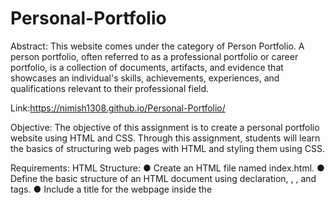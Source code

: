 # Personal-Portfolio
Abstract:
This website comes under the category of Person Portfolio. A person portfolio, often referred to as a professional portfolio or career portfolio, is a collection of documents, artifacts, and evidence that showcases an individual's skills, achievements, experiences, and qualifications relevant to their professional field. 

Link:https://nimish1308.github.io/Personal-Portfolio/

Objective:
The objective of this assignment is to create a personal portfolio website using HTML
and CSS. Through this assignment, students will learn the basics of structuring web
pages with HTML and styling them using CSS.

Requirements:
HTML Structure:
● Create an HTML file named index.html.
● Define the basic structure of an HTML document using <!DOCTYPE html>
declaration, <html>, <head>, and <body> tags.
● Include a title for the webpage inside the <title> tag.
● Structure the webpage with appropriate HTML elements such as <header>,
<nav>, <section>, <article>, <footer>, etc.
  
Header Section:
● Create a header section containing your name and a brief introduction.
● Include a profile picture if available.

Navigation Bar:
● Add a navigation bar with links to different sections of your portfolio (e.g., About,
Projects, Contact).
● Ensure that clicking on each link scrolls the page smoothly to the corresponding
section.

About Section:
● Include a section that describes yourself, your interests, and your skills.
● Use appropriate HTML elements to structure this section (e.g., <h2>, <p>, <ul>,
<li>).
  
Projects Section:
● Create a section to showcase your projects.
● Display at least three of your projects with their titles, descriptions, and optionally,
images.
● Use CSS to style this section for better visual presentation.

Contact Section:
● Include a section with a contact form containing fields for name, email, message,
etc.
● Use appropriate HTML form elements (<form>, <input>, <textarea>) to create the
contact form.
● Apply basic CSS to style the form elements and make it visually appealing.

Footer:
● Add a footer section with your contact information (e.g., email address, LinkedIn
profile, GitHub profile).
● Include links to your social media profiles if available.

CSS Styling:
● Create an external CSS file named styles.css.
● Use CSS to style the various sections of your portfolio website.
● Apply CSS rules for font styles, colors, margins, paddings, etc., to enhance the
visual appeal of the webpage.

Submission Guidelines:
Submit your HTML and CSS files (index.html and styles.css) in a zip folder.
Make sure to include any images used in your portfolio webpage.
Provide a brief README file explaining the structure of your HTML document
and any additional features you have implemented.

